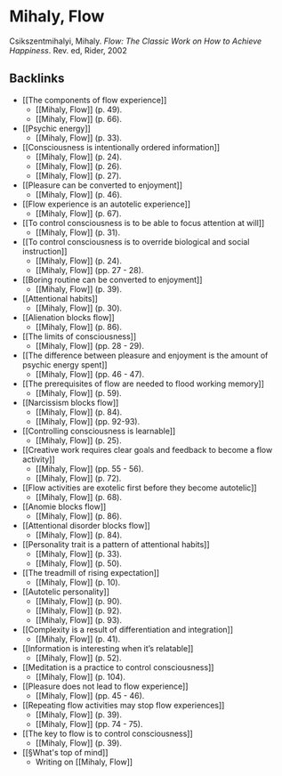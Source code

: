 # Mihaly, Flow
Csikszentmihalyi, Mihaly. *Flow: The Classic Work on How to Achieve Happiness*. Rev. ed, Rider, 2002

## Backlinks
* [[The components of flow experience]]
	* [[Mihaly, Flow]] (p. 49).
	* [[Mihaly, Flow]] (p. 66).
* [[Psychic energy]]
	* [[Mihaly, Flow]] (p. 33).
* [[Consciousness is intentionally ordered information]]
	* [[Mihaly, Flow]] (p. 24).
	* [[Mihaly, Flow]] (p. 26).
	* [[Mihaly, Flow]] (p. 27).
* [[Pleasure can be converted to enjoyment]]
	* [[Mihaly, Flow]] (p. 46).
* [[Flow experience is an autotelic experience]]
	* [[Mihaly, Flow]] (p. 67).
* [[To control consciousness is to be able to focus attention at will]]
	* [[Mihaly, Flow]] (p. 31).
* [[To control consciousness is to override biological and social instruction]]
	* [[Mihaly, Flow]] (p. 24).
	* [[Mihaly, Flow]] (pp. 27 - 28).
* [[Boring routine can be converted to enjoyment]]
	* [[Mihaly, Flow]] (p. 39).
* [[Attentional habits]]
	* [[Mihaly, Flow]] (p. 30).
* [[Alienation blocks flow]]
	* [[Mihaly, Flow]] (p. 86).
* [[The limits of consciousness]]
	* [[Mihaly, Flow]] (pp. 28 - 29).
* [[The difference between pleasure and enjoyment is the amount of psychic energy spent]]
	* [[Mihaly, Flow]] (pp. 46 - 47).
* [[The prerequisites of flow are needed to flood working memory]]
	* [[Mihaly, Flow]] (p. 59).
* [[Narcissism blocks flow]]
	* [[Mihaly, Flow]] (p. 84).
	* [[Mihaly, Flow]] (pp. 92-93).
* [[Controlling consciousness is learnable]]
	* [[Mihaly, Flow]] (p. 25).
* [[Creative work requires clear goals and feedback to become a flow activity]]
	* [[Mihaly, Flow]] (pp. 55 - 56).
	* [[Mihaly, Flow]] (p. 72).
* [[Flow activities are exotelic first before they become autotelic]]
	* [[Mihaly, Flow]] (p. 68).
* [[Anomie blocks flow]]
	* [[Mihaly, Flow]] (p. 86).
* [[Attentional disorder blocks flow]]
	* [[Mihaly, Flow]] (p. 84).
* [[Personality trait is a pattern of attentional habits]]
	* [[Mihaly, Flow]] (p. 33).
	* [[Mihaly, Flow]] (p. 50).
* [[The treadmill of rising expectation]]
	* [[Mihaly, Flow]] (p. 10).
* [[Autotelic personality]]
	* [[Mihaly, Flow]] (p. 90).
	* [[Mihaly, Flow]] (p. 92).
	* [[Mihaly, Flow]] (p. 93).
* [[Complexity is a result of differentiation and integration]]
	* [[Mihaly, Flow]] (p. 41).
* [[Information is interesting when it’s relatable]]
	* [[Mihaly, Flow]] (p. 52).
* [[Meditation is a practice to control consciousness]]
	* [[Mihaly, Flow]] (p. 104).
* [[Pleasure does not lead to flow experience]]
	* [[Mihaly, Flow]] (pp. 45 - 46).
* [[Repeating flow activities may stop flow experiences]]
	* [[Mihaly, Flow]] (p. 39).
	* [[Mihaly, Flow]] (pp. 74 - 75).
* [[The key to flow is to control consciousness]]
	* [[Mihaly, Flow]] (p. 39).
* [[§What's top of mind]]
	* Writing on [[Mihaly, Flow]]

<!-- #evergreen# #literature #^inbox/book -->

<!-- {BearID:04DE2361-A5BB-488B-9F9D-33B58F91D0E5-12820-00000E335296DFED} -->
